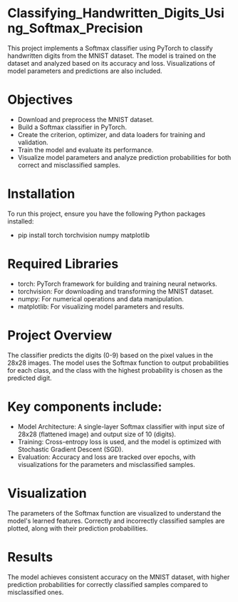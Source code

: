 # Classifying_Handwritten_Digits_Using_Softmax_Precision

This project implements a Softmax classifier using PyTorch to classify handwritten digits from the MNIST dataset. The model is trained on the dataset and analyzed based on its accuracy and loss. Visualizations of model parameters and predictions are also included.

# Objectives

- Download and preprocess the MNIST dataset.
- Build a Softmax classifier in PyTorch.
- Create the criterion, optimizer, and data loaders for training and validation.
- Train the model and evaluate its performance.
- Visualize model parameters and analyze prediction probabilities for both correct and misclassified samples.

# Installation
To run this project, ensure you have the following Python packages installed:
- pip install torch torchvision numpy matplotlib

# Required Libraries
- torch: PyTorch framework for building and training neural networks.
- torchvision: For downloading and transforming the MNIST dataset.
- numpy: For numerical operations and data manipulation.
- matplotlib: For visualizing model parameters and results.

# Project Overview
The classifier predicts the digits (0-9) based on the pixel values in the 28x28 images. The model uses the Softmax function to output probabilities for each class, and the class with the highest probability is chosen as the predicted digit.

# Key components include:

- Model Architecture: A single-layer Softmax classifier with input size of 28x28 (flattened image) and output size of 10 (digits).
- Training: Cross-entropy loss is used, and the model is optimized with Stochastic Gradient Descent (SGD).
- Evaluation: Accuracy and loss are tracked over epochs, with visualizations for the parameters and misclassified samples.

# Visualization
The parameters of the Softmax function are visualized to understand the model's learned features.
Correctly and incorrectly classified samples are plotted, along with their prediction probabilities.

# Results
The model achieves consistent accuracy on the MNIST dataset, with higher prediction probabilities for correctly classified samples compared to misclassified ones.
